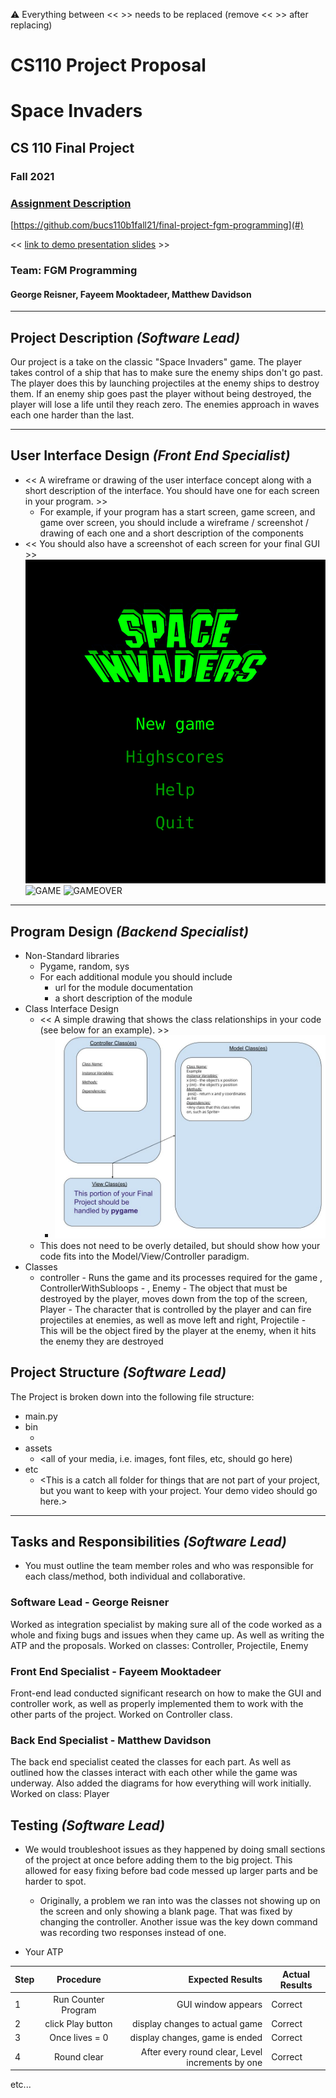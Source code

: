 :warning: Everything between << >> needs to be replaced (remove << >> after replacing)
# CS110 Project Proposal
# Space Invaders
## CS 110 Final Project
### Fall 2021
### [Assignment Description](https://docs.google.com/document/d/1H4R6yLL7som1lglyXWZ04RvTp_RvRFCCBn6sqv-82ps/edit#)

[https://github.com/bucs110b1fall21/final-project-fgm-programming](#)

<< [link to demo presentation slides](#) >>

### Team: FGM Programming
#### George Reisner, Fayeem Mooktadeer, Matthew Davidson

***

## Project Description *(Software Lead)*
Our project is a take on the classic "Space Invaders" game. The player takes control of a ship that has to make sure the enemy ships don't go past. The player does this by launching projectiles at the enemy ships to destroy them. If an enemy ship goes past the player without being destroyed, the player will lose a life until they reach zero. The enemies approach in waves each one harder than the last. 

***    

## User Interface Design *(Front End Specialist)*
* << A wireframe or drawing of the user interface concept along with a short description of the interface. You should have one for each screen in your program. >>
    * For example, if your program has a start screen, game screen, and game over screen, you should include a wireframe / screenshot / drawing of each one and a short description of the components
* << You should also have a screenshot of each screen for your final GUI >>
![starterGUI](https://raw.githubusercontent.com/ingmarlehmann/qml-invaders/master/docs/screenshots/menu.png)
![GAME](https://www.nodebox.net/node/documentation/concepts/subnetworks-space-invaders.png)
![GAMEOVER](https://thumbs.dreamstime.com/b/space-invaders-game-over-9507779.jpg)


***        

## Program Design *(Backend Specialist)*
* Non-Standard libraries
    * Pygame, random, sys
    * For each additional module you should include
        * url for the module documentation
        * a short description of the module
* Class Interface Design
    * << A simple drawing that shows the class relationships in your code (see below for an example). >>
        * ![class diagram](assets/class_diagram.jpg)
    * This does not need to be overly detailed, but should show how your code fits into the Model/View/Controller paradigm.
* Classes
    * controller - Runs the game and its processes required for the game , ControllerWithSubloops - , Enemy - The object that must be destroyed by the player, moves down from the top of the screen, Player - The character that is controlled by the player and can fire projectiles at enemies, as well as move left and right, Projectile - This will be the object fired by the player at the enemy, when it hits the enemy they are destroyed 

## Project Structure *(Software Lead)*

The Project is broken down into the following file structure:
* main.py
* bin
    * <all of your python files should go here>
* assets
    * <all of your media, i.e. images, font files, etc, should go here)
* etc
    * <This is a catch all folder for things that are not part of your project, but you want to keep with your project. Your demo video should go here.>

***

## Tasks and Responsibilities *(Software Lead)*
* You must outline the team member roles and who was responsible for each class/method, both individual and collaborative.

### Software Lead - George Reisner

Worked as integration specialist by making sure all of the code worked as a whole and fixing bugs and issues when they came up. As well as writing the ATP and the proposals. Worked on classes: Controller, Projectile, Enemy

### Front End Specialist - Fayeem Mooktadeer

Front-end lead conducted significant research on how to make the GUI and controller work, as well as properly implemented them to work with the other parts of the project. Worked on Controller class.

### Back End Specialist - Matthew Davidson

The back end specialist ceated the classes for each part. As well as outlined how the classes interact with each other while the game was underway. Also added the diagrams for how everything will work initially. Worked on class: Player

## Testing *(Software Lead)*
* We would troubleshoot issues as they happened by doing small sections of the project at once before adding them to the big project. This allowed for easy fixing before bad code messed up larger parts and be harder to spot.
    * Originally, a problem we ran into was the classes not showing up on the screen and only showing a blank page. That was fixed by changing the controller. Another issue was the key down command was recording two responses instead of one.


* Your ATP

| Step                  | Procedure     | Expected Results  | Actual Results |
| ----------------------|:-------------:| -----------------:| -------------- |
|  1  | Run Counter Program | GUI window appears  |   Correct      |
|  2  | click Play button   | display changes to actual game |         Correct        |
|  3  | Once lives = 0  | display changes, game is ended |         Correct        |
|  4  | Round clear | After every round clear, Level increments by one |  Correct |          


etc...
